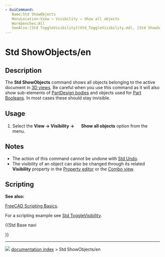 ```yaml
---
- GuiCommand:
   Name:Std ShowObjects
   MenuLocation:View → Visibility → Show all objects
   Workbenches:All
   SeeAlso:[Std ToggleVisibility](Std_ToggleVisibility.md), [Std ShowSelection](Std_ShowSelection.md), [Std HideSelection](Std_HideSelection.md), [Std ToggleObjects](Std_ToggleObjects.md), [Std HideObjects](Std_HideObjects.md)
---
```


# Std ShowObjects/en

## Description

The **Std ShowObjects** command shows all objects belonging to the active document in [3D views](3D_view.md). Be careful when you use this command as it will also show sub-elements of [PartDesign bodies](PartDesign_Body.md) and objects used for [Part Booleans](Part_Boolean.md). In most cases these should stay invisible.

## Usage

1.  Select the **View → Visibility → <img src="images/Std_ShowObjects.svg" width=16px> Show all objects** option from the menu.

## Notes

-   The action of this command cannot be undone with [Std Undo](Std_Undo.md).
-   The visibility of an object can also be changed through its related **Visibility** property in the [Property editor](Property_editor.md) or the [Combo view](Combo_view.md).

## Scripting


**See also:**

[FreeCAD Scripting Basics](FreeCAD_Scripting_Basics.md).

For a scripting example see [Std ToggleVisibility](Std_ToggleVisibility.md).





{{Std Base navi

}}



---
![](images/Right_arrow.png) [documentation index](../README.md) > Std ShowObjects/en
